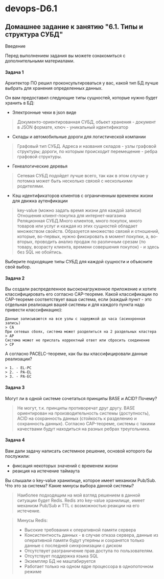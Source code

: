 # devops-D6.1
## Домашнее задание к занятию "6.1. Типы и структура СУБД"
Введение

Перед выполнением задания вы можете ознакомиться с дополнительными материалами.
#### Задача 1

Архитектор ПО решил проконсультироваться у вас, какой тип БД лучше выбрать для хранения определенных данных.

Он вам предоставил следующие типы сущностей, которые нужно будет хранить в БД:

   - Электронные чеки в json виде
   > Документо-ориентированная СУБД, обьект хранения - документ в JSON формате, ключ - уникальный идентификатор 
   - Склады и автомобильные дороги для логистической компании    
   > Графовый тип СУБД. Адреса и названия складов - узлы графовой структуры; дороги, по которым происходит перемещение - ребра графовой структуры.  
   - Генеалогические деревья
   > Сетевая СУБД подойдет лучше всего, так как в этом случае у потомка может быть несколько связей с несколькими родителями. 
   - Кэш идентификаторов клиентов с ограниченным временем жизни для движка аутенфикации 
   > key-value (можно задать время жизни для каждой записи)
    Отношения клиент-покупка для интернет-магазина              
   > Реляционная СУБД.Много клиентов, много покупок, много товаров или услуг и каждая из этих сущностей обладает множеством свойств. Образуется множество связей и отношений, которые, во-первых, нужно фиксировать в момент покупки, а, во-вторых, проводить анализ продаж по различным срезам (по товару, возрасту клиента, времени совершения покупок) - и здесь без SQL не обойтись.

Выберите подходящие типы СУБД для каждой сущности и объясните свой выбор.
#### Задача 2

Вы создали распределенное высоконагруженное приложение и хотите классифицировать его согласно CAP-теореме. Какой классификации по CAP-теореме соответствует ваша система, если (каждый пункт - это отдельная реализация вашей системы и для каждого пункта надо привести классификацию):

    Данные записываются на все узлы с задержкой до часа (асинхронная запись)    
    > CA 
    При сетевых сбоях, система может разделиться на 2 раздельных кластера       
    > AP
    Система может не прислать корректный ответ или сбросить соединение          
    > CP

А согласно PACELC-теореме, как бы вы классифицировали данные реализации?

    > 1. - EL-PC
    > 2. - PA-EL
    > 3. - PA-EC

#### Задача 3

Могут ли в одной системе сочетаться принципы BASE и ACID? Почему?
    
> Не могут, т.к. принципы противоречат друг другу. BASE ориентирован на производительность системы (доступность), ACID на сохранность данных (стойкость к разделению и сохранность данных). Согласно CAP-теореме, системы с такими качествами будут находиться на разных ребрах треугольника.

#### Задача 4

Вам дали задачу написать системное решение, основой которого бы послужили:

   - фиксация некоторых значений с временем жизни
   - реакция на истечение таймаута

Вы слышали о key-value хранилище, которое имеет механизм Pub/Sub. Что это за система? Какие минусы выбора данной системы?
    
>    Наиболее подходящим на мой взгляд решением в данной ситуации будет Redis. Redis это key-value хранилище, имеет механизм
>Pub/Sub и TTL с возможностью реакции на его истечение.

> Минусы Redis:
>- Высокие требования к оперативной памяти сервера
>- Консистентность данных - в случае отказа сервера, данные из оперативной памяти будут утеряны и сохранятся только данные 
>с последней синхронизации с диском
>- Отсутствует разграничение прав доступа по пользователям.
>- Отсутствует поддержка языка SQL
>- Экземпляр БД не маштабируется
>- Работает только на одном ядре процессора в однопоточном режиме
